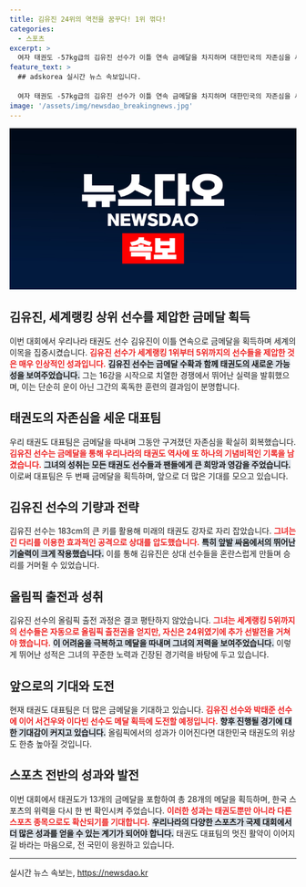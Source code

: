 ```yaml
---
title: 김유진 24위의 역전을 꿈꾸다! 1위 꺾다!
categories:
  - 스포츠
excerpt: >
  여자 태권도 -57kg급의 김유진 선수가 이틀 연속 금메달을 차지하며 대한민국의 자존심을 세웠습니다. 세계랭킹 1위부터 5위까지의 쟁쟁한 선수들을 무찌른 그녀의 역대급 활약이 눈길을 끌고 있습니다.
feature_text: >
  ## adskorea 실시간 뉴스 속보입니다.

  여자 태권도 -57kg급의 김유진 선수가 이틀 연속 금메달을 차지하며 대한민국의 자존심을 세웠습니다. 세계랭킹 1위부터 5위까지의 쟁쟁한 선수들을 무찌른 그녀의 역대급 활약이 눈길을 끌고 있습니다.
image: '/assets/img/newsdao_breakingnews.jpg'
---
```


<p><img src="/assets/img/newsdao_breakingnews.jpg" alt="adskorea 속보" /></p>

<h2 data-ke-size="size26">김유진, 세계랭킹 상위 선수를 제압한 금메달 획득</h2>  

<p data-ke-size="size16"></p>  

<p>이번 대회에서 우리나라 태권도 선수 김유진이 이틀 연속으로 금메달을 획득하며 세계의 이목을 집중시켰습니다. <b><span style="color: #ee2323;">김유진 선수가 세계랭킹 1위부터 5위까지의 선수들을 제압한 것은 매우 인상적인 성과입니다.</span></b> <b><span style="background-color: #21538527;">김유진 선수는 금메달 수확과 함께 태권도의 새로운 가능성을 보여주었습니다.</span></b> 그는 16강을 시작으로 치열한 경쟁에서 뛰어난 실력을 발휘했으며, 이는 단순히 운이 아닌 그간의 혹독한 훈련의 결과임이 분명합니다.  </p>

<p data-ke-size="size16"></p>  

<h2 data-ke-size="size26">태권도의 자존심을 세운 대표팀</h2>  

<p data-ke-size="size16"></p>  

<p>우리 태권도 대표팀은 금메달을 따내며 그동안 구겨졌던 자존심을 확실히 회복했습니다. <b><span style="color: #ee2323;">김유진 선수는 금메달을 통해 우리나라의 태권도 역사에 또 하나의 기념비적인 기록을 남겼습니다.</span></b> <b><span style="background-color: #21538527;">그녀의 성취는 모든 태권도 선수들과 팬들에게 큰 희망과 영감을 주었습니다.</span></b> 이로써 대표팀은 두 번째 금메달을 획득하며, 앞으로 더 많은 기대를 모으고 있습니다.  </p>

<p data-ke-size="size16"></p>  

<h2 data-ke-size="size26">김유진 선수의 기량과 전략</h2>  

<p data-ke-size="size16"></p>  

<p>김유진 선수는 183cm의 큰 키를 활용해 미래의 태권도 강자로 자리 잡았습니다. <b><span style="color: #ee2323;">그녀는 긴 다리를 이용한 효과적인 공격으로 상대를 압도했습니다.</span></b> <b><span style="background-color: #21538527;">특히 앞발 싸움에서의 뛰어난 기술력이 크게 작용했습니다.</span></b> 이를 통해 김유진은 상대 선수들을 혼란스럽게 만들며 승리를 거머쥘 수 있었습니다.  </p>

<p data-ke-size="size16"></p>  

<h2 data-ke-size="size26">올림픽 출전과 성취</h2>  

<p data-ke-size="size16"></p>  

<p>김유진 선수의 올림픽 출전 과정은 결코 평탄하지 않았습니다. <b><span style="color: #ee2323;">그녀는 세계랭킹 5위까지의 선수들은 자동으로 올림픽 출전권을 얻지만, 자신은 24위였기에 추가 선발전을 거쳐야 했습니다.</span></b> <b><span style="background-color: #21538527;">이 어려움을 극복하고 메달을 따내며 그녀의 저력을 보여주었습니다.</span></b> 이렇게 뛰어난 성적은 그녀의 꾸준한 노력과 긴장된 경기력을 바탕에 두고 있습니다.  </p>

<p data-ke-size="size16"></p>  

<h2 data-ke-size="size26">앞으로의 기대와 도전</h2>  

<p data-ke-size="size16"></p>  

<p>현재 태권도 대표팀은 더 많은 금메달을 기대하고 있습니다. <b><span style="color: #ee2323;">김유진 선수와 박태준 선수에 이어 서건우와 이다빈 선수도 메달 획득에 도전할 예정입니다.</span></b> <b><span style="background-color: #21538527;">향후 진행될 경기에 대한 기대감이 커지고 있습니다.</span></b> 올림픽에서의 성과가 이어진다면 대한민국 태권도의 위상도 한층 높아질 것입니다.  </p>

<p data-ke-size="size16"></p>  

<h2 data-ke-size="size26">스포츠 전반의 성과와 발전</h2>  

<p data-ke-size="size16"></p>  

<p>이번 대회에서 태권도가 13개의 금메달을 포함하여 총 28개의 메달을 획득하며, 한국 스포츠의 위력을 다시 한 번 확인시켜 주었습니다. <b><span style="color: #ee2323;">이러한 성과는 태권도뿐만 아니라 다른 스포츠 종목으로도 확산되기를 기대합니다.</span></b> <b><span style="background-color: #21538527;">우리나라의 다양한 스포츠가 국제 대회에서 더 많은 성과를 얻을 수 있는 계기가 되어야 합니다.</span></b> 태권도 대표팀의 멋진 활약이 이어지길 바라는 마음으로, 전 국민이 응원하고 있습니다.  </p>

<p data-ke-size="size16"></p>

<hr/>
실시간 뉴스 속보는, <a href="https://newsdao.kr" rel="dofollow">https://newsdao.kr</a>



